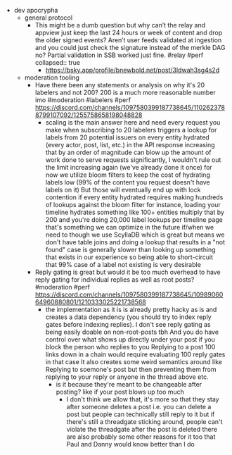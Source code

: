 - dev apocrypha
	- general protocol
		- This might be a dumb question but why can’t the relay and appview just keep the last 24 hours or week of content and drop the older signed events? Aren’t user feeds validated at ingestion and you could just check the signature instead of the merkle DAG no? Partial validation in SSB worked just fine. #relay #perf
		  collapsed:: true
			- https://bsky.app/profile/bnewbold.net/post/3ldwah3sg4s2d
	- moderation tooling
		- Have there been any statements or analysis on why it's 20 labelers and not 200? 200 is a much more reasonable number imo #moderation #labelers #perf
		  https://discord.com/channels/1097580399187738645/1102623788799107092/1255758658198048828
			- scaling is the main answer here and need
			  every request you make when subscribing to 20 labelers triggers a lookup for labels from 20 potential issuers on every entity hydrated (every actor, post, list, etc.) in the API response
			  increasing that by an order of magnitude can blow up the amount of work done to serve requests significantly, I wouldn't rule out the limit increasing again (we've already done it once)
			  for now we utilize bloom filters to keep the cost of hydrating labels low (99% of the content you request doesn't have labels on it)
			  But those will eventually end up with lock contention if every entity hydrated requires making hundreds of lookups against the bloom filter 
			  for instance, loading your timeline hydrates something like 100+ entities
			  multiply that by 200 and you're doing 20,000 label lookups per timeline page
			  that's something we can optimize in the future if/when we need to though
			  we use ScyllaDB which is great but means we don't have table joins and doing a lookup that results in a "not found" case is generally slower than looking up something that exists in our experience
			  so being able to short-circuit that 99% case of a label not existing is very desirable
		- Reply gating is great but would it be too much overhead to have reply gating for individual replies as well as root posts? #moderation #perf 
		  https://discord.com/channels/1097580399187738645/1098906064960880801/1210333025221738568
			- the implementation as it is is already pretty hacky as is and creates a data dependency (you should try to index reply gates before indexing replies). I don't see reply gating as being easily doable on non-root-posts tbh
			  And you do have control over what shows up directly under your post if you block the person who replies to you
			  Replying to a post 100 links down in a chain would require evaluating 100 reply gates in that case
			  It also creates some weird semantics around like
			  Replying to soemone's post but then preventing them from replying to your reply
			  or anyone in the thread above etc.
				- is it because they're meant to be changeable after posting? like if your post blows up too much
					- I don't think we allow that, it's more so that they stay after someone deletes a post
					  i.e. you can delete a post but people can technically still reply to it
					  but if there's still a threadgate sticking around, people can't violate the threadgate after the post is deleted
					  there are also probably some other reasons for it too that Paul and Danny would know better than I do